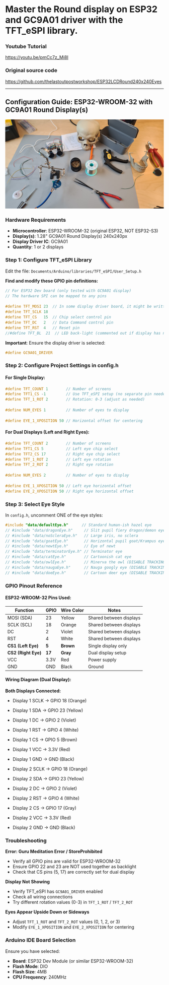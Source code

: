 # Master the Round display on ESP32 and GC9A01 driver with the TFT_eSPI library. 

### Youtube Tutorial
https://youtu.be/pmCc7z_Mi8I

### Original source code
https://github.com/thelastoutpostworkshop/ESP32LCDRound240x240Eyes


---

## Configuration Guide: ESP32-WROOM-32 with GC9A01 Round Display(s)

![Setup](images/skull-workbench.jpg)


### Hardware Requirements
- **Microcontroller**: ESP32-WROOM-32 (original ESP32, NOT ESP32-S3)
- **Display(s)**: 1.28" GC9A01 Round Display(s) 240x240px
- **Display Driver IC**: GC9A01
- **Quantity**: 1 or 2 displays

### Step 1: Configure TFT_eSPI Library

Edit the file: `Documents/Arduino/libraries/TFT_eSPI/User_Setup.h`

**Find and modify these GPIO pin definitions:**

```cpp
// For ESP32 Dev board (only tested with GC9A01 display)
// The hardware SPI can be mapped to any pins

#define TFT_MOSI 23  // In some display driver board, it might be written as "SDA"
#define TFT_SCLK 18
#define TFT_CS   15  // Chip select control pin
#define TFT_DC   2   // Data Command control pin
#define TFT_RST  4   // Reset pin
//#define TFT_BL  21  // LED back-light (commented out if display has no backlight)
```

**Important**: Ensure the display driver is selected:
```cpp
#define GC9A01_DRIVER
```

### Step 2: Configure Project Settings in config.h

#### For Single Display:

```cpp
#define TFT_COUNT 1        // Number of screens
#define TFT1_CS -1         // Use TFT_eSPI setup (no separate pin needed)
#define TFT_1_ROT 2        // Rotation: 0-3 (adjust as needed)

#define NUM_EYES 1         // Number of eyes to display

#define EYE_1_XPOSITION 50 // Horizontal offset for centering
```

#### For Dual Displays (Left and Right Eyes):

```cpp
#define TFT_COUNT 2        // Number of screens
#define TFT1_CS 5          // Left eye chip select
#define TFT2_CS 17         // Right eye chip select
#define TFT_1_ROT 2        // Left eye rotation
#define TFT_2_ROT 2        // Right eye rotation

#define NUM_EYES 2         // Number of eyes to display

#define EYE_1_XPOSITION 50 // Left eye horizontal offset
#define EYE_2_XPOSITION 50 // Right eye horizontal offset
```

### Step 3: Select Eye Style

In `config.h`, uncomment ONE of the eye styles:

```cpp
#include "data/defaultEye.h"      // Standard human-ish hazel eye
// #include "data/dragonEye.h"     // Slit pupil fiery dragon/demon eye
// #include "data/noScleraEye.h"   // Large iris, no sclera
// #include "data/goatEye.h"       // Horizontal pupil goat/Krampus eye
// #include "data/newtEye.h"       // Eye of newt
// #include "data/terminatorEye.h" // Terminator eye
// #include "data/catEye.h"        // Cartoonish cat eye
// #include "data/owlEye.h"        // Minerva the owl (DISABLE TRACKING)
// #include "data/naugaEye.h"      // Nauga googly eye (DISABLE TRACKING)
// #include "data/doeEye.h"        // Cartoon deer eye (DISABLE TRACKING)
```

### GPIO Pinout Reference

#### ESP32-WROOM-32 Pins Used:

| Function | GPIO | Wire Color | Notes |
|----------|------|-----------|-------|
| MOSI (SDA) | 23 | Yellow | Shared between displays |
| SCLK (SCL) | 18 | Orange | Shared between displays |
| DC | 2 | Violet | Shared between displays |
| RST | 4 | White | Shared between displays |
| **CS1 (Left Eye)** | **5** | **Brown** | Single display only |
| **CS2 (Right Eye)** | **17** | **Gray** | Dual display setup |
| VCC | 3.3V | Red | Power supply |
| GND | GND | Black | Ground |

#### Wiring Diagram (Dual Display):

**Both Displays Connected:**
- Display 1 SCLK → GPIO 18 (Orange)
- Display 1 SDA → GPIO 23 (Yellow)
- Display 1 DC → GPIO 2 (Violet)
- Display 1 RST → GPIO 4 (White)
- Display 1 CS → GPIO 5 (Brown)
- Display 1 VCC → 3.3V (Red)
- Display 1 GND → GND (Black)

- Display 2 SCLK → GPIO 18 (Orange)
- Display 2 SDA → GPIO 23 (Yellow)
- Display 2 DC → GPIO 2 (Violet)
- Display 2 RST → GPIO 4 (White)
- Display 2 CS → GPIO 17 (Gray)
- Display 2 VCC → 3.3V (Red)
- Display 2 GND → GND (Black)

### Troubleshooting

**Error: Guru Meditation Error / StoreProhibited**
- Verify all GPIO pins are valid for ESP32-WROOM-32
- Ensure GPIO 22 and 23 are NOT used together as backlight
- Check that CS pins (5, 17) are correctly set for dual display

**Display Not Showing**
- Verify TFT_eSPI has `GC9A01_DRIVER` enabled
- Check all wiring connections
- Try different rotation values (0-3) in `TFT_1_ROT` / `TFT_2_ROT`

**Eyes Appear Upside Down or Sideways**
- Adjust `TFT_1_ROT` and `TFT_2_ROT` values (0, 1, 2, or 3)
- Modify `EYE_1_XPOSITION` and `EYE_2_XPOSITION` for centering

### Arduino IDE Board Selection

Ensure you have selected:
- **Board**: ESP32 Dev Module (or similar ESP32-WROOM-32)
- **Flash Mode**: DIO
- **Flash Size**: 4MB
- **CPU Frequency**: 240MHz

